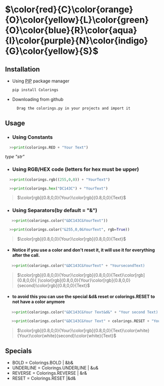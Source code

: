 # $\color{red}{C}\color{orange}{O}\color{yellow}{L}\color{green}{O}\color{blue}{R}\color{aqua}{I}\color{purple}{N}\color{indigo}{G}\color{yellow}{S}$

## Installation
- Using [PIP](https://pip.pypa.io/en/stable/) package manager
  ```bash
  pip install Colorings
  ```
- Downloading from github
  ```
    Drag the colorings.py in your projects and import it 
  ``` 

## Usage 
- <h3>Using Constants</h3> 
```py
  >>print(colorings.RED + "Your Text")
  ```
 *type "str"*
 
 - <h3>Using RGB/HEX code (letters for hex must be upper)</h3>
 
 ```py
   >>print(colorings.rgb((255,0,0)) + "YourText")
 ```
  ```py
    >>print(colorings.hex("DC143C") + "YourText")
 ```
   >$\color[rgb]{0.8,0,0}{Your}\color[rgb]{0.8,0,0}{Text}$

    
- <h3>Using Separators(by default = "&") </h3>

 ```py
    >>print(colorings.color("&DC143C&YourText"))
 ```
  ```py
    >>print(colorings.color("&255,0,0&YourText", rgb=True))
 ```
 
 >$\color[rgb]{0.8,0,0}{Your}\color[rgb]{0.8,0,0}{Text}$

- <h4> Notice if you use a color and don't reset it, it will use it for everything after the call.</h4>

 ```py
    >>print(colorings.color("&DC143C&YourText" + "YoursecondText)
 ```
 >$\color[rgb]{0.8,0,0}{Your}\color[rgb]{0.8,0,0}{Text}\color[rgb]{0.8,0,0}{ }\color[rgb]{0.8,0,0}{Your}\color[rgb]{0.8,0,0}{second}\color[rgb]{0.8,0,0}{Text}$

- <h4>to avoid this you can use the special &d& reset or colorings.RESET to not have a color anymore</h4>
 ```py
    >>print(colorings.color("&DC143C&Your Text&d&" + "Your second Text)
 ```
 ```py
    >>print(colorings.color("&DC143C&Your Text" + colorings.RESET + "Your second Text)
 ```
   >$\color[rgb]{0.8,0,0}{Your}\color[rgb]{0.8,0,0}{Text}\color{white}{Your}\color{white}{second}\color{white}{Text}$

## Specials

- BOLD = Colorings.BOLD | &b& 
- UNDERLINE = Colorings.UNDERLINE | &u& 
- REVERSE = Colorings.REVERSE | &r& 
- RESET = Colorings.RESET |&d&
 
